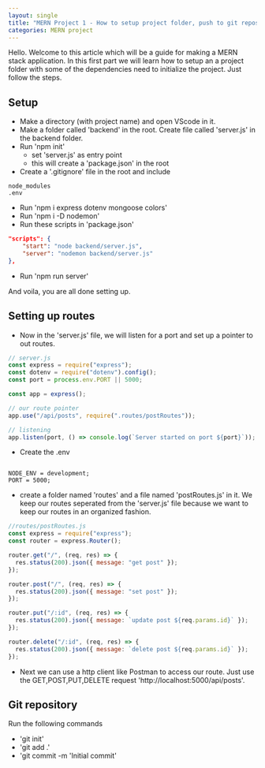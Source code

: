 ```yaml
---
layout: single
title: "MERN Project 1 - How to setup project folder, push to git repository, setting up routes"
categories: MERN project
---
```


Hello. Welcome to this article which will be a guide for making a MERN stack application. In this first part we will learn how to setup an a project folder with some of the dependencies need to initialize the project. Just follow the steps.

## Setup

- Make a directory (with project name) and open VScode in it.
- Make a folder called 'backend' in the root. Create file called 'server.js' in the backend folder.
- Run 'npm init'
  - set 'server.js' as entry point
  - this will create a 'package.json' in the root
- Create a '.gitignore' file in the root and include

```.gitignore
node_modules
.env
```

- Run 'npm i express dotenv mongoose colors'
- Run 'npm i -D nodemon'
- Run these scripts in 'package.json'

```json
"scripts": {
    "start": "node backend/server.js",
    "server": "nodemon backend/server.js"
},
```

- Run 'npm run server'

And voila, you are all done setting up.

## Setting up routes

- Now in the 'server.js' file, we will listen for a port and set up a pointer to out routes.

```javascript
// server.js
const express = require("express");
const dotenv = require("dotenv").config();
const port = process.env.PORT || 5000;

const app = express();

// our route pointer
app.use("/api/posts", require(".routes/postRoutes"));

// listening
app.listen(port, () => console.log(`Server started on port ${port}`));
```

- Create the .env

```.env;

NODE_ENV = development;
PORT = 5000;
```

- create a folder named 'routes' and a file named 'postRoutes.js' in it.
  We keep our routes seperated from the 'server.js' file because we want to keep our routes in an organized fashion.

```javascript
//routes/postRoutes.js
const express = require("express");
const router = express.Router();

router.get("/", (req, res) => {
  res.status(200).json({ message: "get post" });
});

router.post("/", (req, res) => {
  res.status(200).json({ message: "set post" });
});

router.put("/:id", (req, res) => {
  res.status(200).json({ message: `update post ${req.params.id}` });
});

router.delete("/:id", (req, res) => {
  res.status(200).json({ message: `delete post ${req.params.id}` });
});
```

- Next we can use a http client like Postman to access our route. Just use the GET,POST,PUT,DELETE request 'http://localhost:5000/api/posts'.

## Git repository

Run the following commands

- 'git init'
- 'git add .'
- 'git commit -m 'Initial commit'

